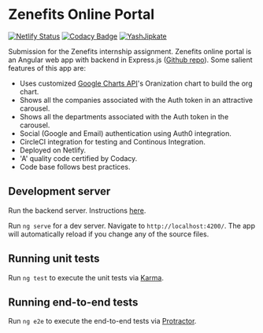 # Zenefits Online Portal

[![Netlify Status](https://api.netlify.com/api/v1/badges/98f9f68b-8109-4fec-8284-a9d2862bdf7f/deploy-status)](https://app.netlify.com/sites/zenefits-employee-portal/deploys) [![Codacy Badge](https://api.codacy.com/project/badge/Grade/24d168fc46b5459f82c908e94c2082f7)](https://www.codacy.com/manual/YashJipkate/zenefits-frontend?utm_source=github.com&amp;utm_medium=referral&amp;utm_content=YashJipkate/zenefits-frontend&amp;utm_campaign=Badge_Grade) [![YashJipkate](https://circleci.com/gh/YashJipkate/zenefits-frontend.svg?style=svg)](https://circleci.com/gh/YashJipkate/zenefits-frontend)

Submission for the Zenefits internship assignment. Zenefits online portal is an Angular web app with backend in Express.js ([Github repo](https://github.com/YashJipkate/zenefits-backend)). Some salient features of this app are:

- Uses customized [Google Charts API](https://developers.google.com/chart/interactive/docs/gallery/orgchart)'s    Oranization chart to build the org chart.
- Shows all the companies associated with the Auth token in an attractive carousel.
- Shows all the departments associated with the Auth token in the carousel.
- Social (Google and Email) authentication using Auth0 integration.
- CircleCI integration for testing and Continous Integration.
- Deployed on Netlify.
- 'A' quality code certified by Codacy.
- Code base follows best practices.

## Development server

Run the backend server. Instructions [here](https://github.com/YashJipkate/zenefits-backend/blob/master/README.md).

Run `ng serve` for a dev server. Navigate to `http://localhost:4200/`. The app will automatically reload if you change any of the source files.

## Running unit tests

Run `ng test` to execute the unit tests via [Karma](https://karma-runner.github.io).

## Running end-to-end tests

Run `ng e2e` to execute the end-to-end tests via [Protractor](http://www.protractortest.org/).
